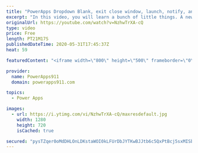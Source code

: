 ```yaml
---
title: "PowerApps Dropdown Blank, exit close window, launch, notify, and Self"
excerpt: "In this video, you will learn a bunch of little things. A new setting for having empty dropdowns, Exit logout, Launch into blank windows and the SAME window, Notify gets a timer, and Self for fun with controls.   For more Power Apps training check out https://training.PowerApps911.com"
originalUrl: https://youtube.com/watch?v=NzhwTrXA-cQ
type: video
price: Free
length: PT21M17S
publishedDateTime: 2020-05-31T17:45:37Z
heat: 59

featuredContent: "<iframe width=\"800\" height=\"500\" frameborder=\"0\" src=\"https://www.youtube.com/embed/NzhwTrXA-cQ\" allow=\"accelerometer; autoplay; encrypted-media; gyroscope; picture-in-picture\" allowfullscreen></iframe>"

provider:
  name: PowerApps911
  domain: powerapps911.com

topics:
  - Power Apps

images:
  - url: https://i.ytimg.com/vi/NzhwTrXA-cQ/maxresdefault.jpg
    width: 1280
    height: 720
    isCached: true

secured: "pysTZqer0oMdDHLOnLDKstaWOI0kLFUrDbJYTKwBJJtb6c5QxPtBcj5sxMISb1zXzookxV2xC4duGWVkiRHvMlQmkQys89tZUM8/5Gly/GlmgVxUxGjAxPu5hphusClFRpWq0qJRz0YeF5P01eH0Lz5nSHLk4mhosLp7qSp+65yiEg8w1xtvfRR9GN1rGNPIzpB8+k+RepZCA4lNMFxyx1S7qboSsm/pdWct5uhjMBeT7gbjt/ANXymg1SxAPw0CQEJhWAevuUs0Q5wUl/JKGZlLzjssWjMKYGvg7t4rX+Y2RP2999o8G3Ncsw7l3DQVXFh/EccGzvhOGHXhwFd7sPGrt1jiREZ/F+axILJcsmILVTkYELmiWgDCBGYAM5Hwe9tROgRShpdTk8FA2B+8Yw==;oBx5iAl0sE/9jTsVf53GSQ=="
---
```


